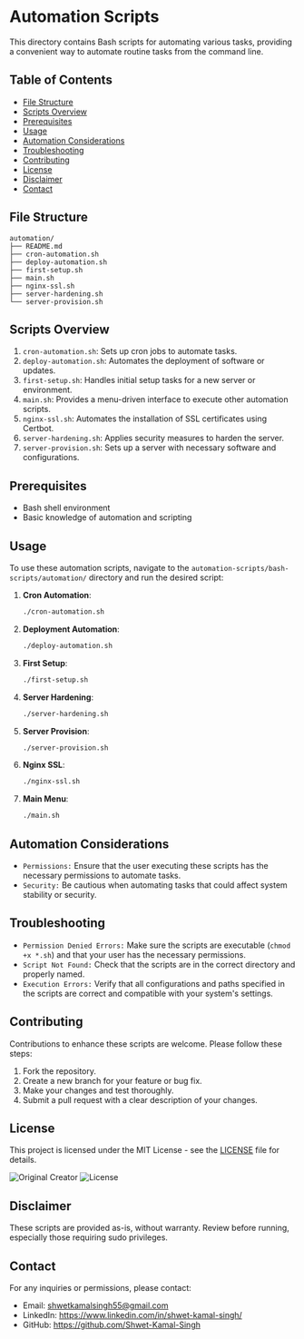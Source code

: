 # Automation Scripts

This directory contains Bash scripts for automating various tasks, providing a convenient way to automate routine tasks from the command line.

## Table of Contents

- [File Structure](#file-structure)
- [Scripts Overview](#scripts-overview)
- [Prerequisites](#prerequisites)
- [Usage](#usage)
- [Automation Considerations](#automation-considerations)
- [Troubleshooting](#troubleshooting)
- [Contributing](#contributing)
- [License](#license)
- [Disclaimer](#disclaimer)
- [Contact](#contact)

## File Structure

```
automation/
├── README.md
├── cron-automation.sh
├── deploy-automation.sh
├── first-setup.sh
├── main.sh
├── nginx-ssl.sh
├── server-hardening.sh
└── server-provision.sh
```


## Scripts Overview

1. `cron-automation.sh`: Sets up cron jobs to automate tasks.
2. `deploy-automation.sh`: Automates the deployment of software or updates.
3. `first-setup.sh`: Handles initial setup tasks for a new server or environment.
4. `main.sh`: Provides a menu-driven interface to execute other automation scripts.
5. `nginx-ssl.sh`: Automates the installation of SSL certificates using Certbot.
6. `server-hardening.sh`: Applies security measures to harden the server.
7. `server-provision.sh`: Sets up a server with necessary software and configurations.

## Prerequisites

- Bash shell environment
- Basic knowledge of automation and scripting

## Usage

To use these automation scripts, navigate to the `automation-scripts/bash-scripts/automation/` directory and run the desired script:

1. **Cron Automation**:
   ```bash
   ./cron-automation.sh
   ```

2. **Deployment Automation**:
   ```bash
   ./deploy-automation.sh
   ```

3. **First Setup**:
   ```bash
   ./first-setup.sh
   ```

4. **Server Hardening**:
   ```bash
   ./server-hardening.sh
   ```

5. **Server Provision**:
   ```bash
   ./server-provision.sh
   ```

6. **Nginx SSL**:
   ```bash
   ./nginx-ssl.sh
   ```

7. **Main Menu**:
   ```bash
   ./main.sh
   ```

## Automation Considerations

- `Permissions:` Ensure that the user executing these scripts has the necessary permissions to automate tasks.
- `Security:` Be cautious when automating tasks that could affect system stability or security.

## Troubleshooting

- `Permission Denied Errors:` Make sure the scripts are executable (`chmod +x *.sh`) and that your user has the necessary permissions.
- `Script Not Found:` Check that the scripts are in the correct directory and properly named.
- `Execution Errors:` Verify that all configurations and paths specified in the scripts are correct and compatible with your system's settings.

## Contributing

Contributions to enhance these scripts are welcome. Please follow these steps:

1. Fork the repository.
2. Create a new branch for your feature or bug fix.
3. Make your changes and test thoroughly.
4. Submit a pull request with a clear description of your changes.

## License

This project is licensed under the MIT License - see the [LICENSE](https://github.com/Shwet-Kamal-Singh/automation-scripts/blob/main/LICENSE) file for details.

![Original Creator](https://img.shields.io/badge/Original%20Creator-Shwet%20Kamal%20Singh-blue)
![License](https://img.shields.io/badge/License-MIT-green)

## Disclaimer

These scripts are provided as-is, without warranty. Review before running, especially those requiring sudo privileges.

## Contact

For any inquiries or permissions, please contact:
- Email: shwetkamalsingh55@gmail.com
- LinkedIn: https://www.linkedin.com/in/shwet-kamal-singh/
- GitHub: https://github.com/Shwet-Kamal-Singh